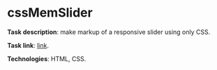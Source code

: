 # cssMemSlider

**Task description**: make markup of a responsive slider using only CSS. 

**Task link**: [link](https://github.com/rolling-scopes-school/tasks/tree/master/tasks/css-meme-slider).

**Technologies**: HTML, CSS.
